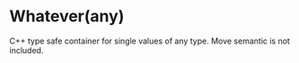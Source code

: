 # Whatever(any)

C++ type safe container for single values of any type.
Move semantic is not included.
